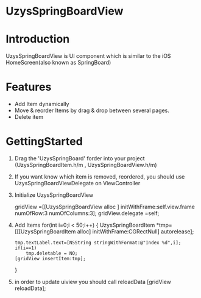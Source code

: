 UzysSpringBoardView
===================

# Introduction

UzysSpringBoardView is UI component which is similar to the iOS HomeScreen(also known as SpringBoard)

# Features

 - Add Item dynamically  
 - Move & reorder Items by drag & drop between several pages.
 - Delete item

# GettingStarted

 1. Drag the 'UzysSpringBoard' forder into your project (UzysSpringBoardItem.h/m , UzysSpringBoardView.h/m)
 2. If you want know which item is removed, reordered, you should use UzysSpringBoardViewDelegate on ViewController
 3. Initialize UzysSpringBoardView
 
	gridView =[[UzysSpringBoardView alloc ] initWithFrame:self.view.frame numOfRow:3 numOfColumns:3];
    gridView.delegate =self;

 4. Add Items
	for(int i=0;i < 50;i++)
    {
        UzysSpringBoardItem *tmp=[[[UzysSpringBoardItem alloc] initWithFrame:CGRectNull] autorelease];
        
        tmp.textLabel.text=[NSString stringWithFormat:@"Index %d",i];
        if(i==1)
            tmp.deletable = NO;
        [gridView insertItem:tmp];
    }
 5. in order to update uiview you should call reloadData
 	[gridView reloadData];
 

